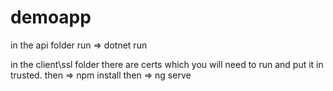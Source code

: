 # demoapp

in the api folder run  => dotnet run

in the client\ssl folder there are certs which you will need to run and put it in trusted.
then => npm install
then => ng serve

